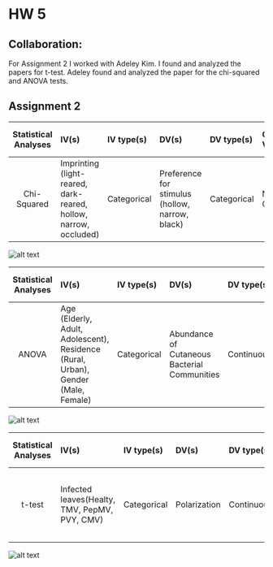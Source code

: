 # HW 5

## Collaboration:
For Assignment 2 I worked with Adeley Kim. I found and analyzed the papers for t-test. Adeley found and analyzed the paper for the chi-squared and ANOVA tests.

## Assignment 2

| **Statistical Analyses**	|  **IV(s)**  |  **IV type(s)** |  **DV(s)**  |  **DV type(s)**  |  **Control Var** | **Control Var type**  | **Question to be answered** | **_H0_** | **alpha** | **link to paper**| 
|:----------:|:----------|:------------|:-------------|:-------------|:------------|:------------- |:------------------|:----:|:-------:|:-------|
| Chi-Squared | Imprinting (light-reared, dark-reared, hollow, narrow, occluded) | Categorical |Preference for stimulus (hollow, narrow, black) | Categorical | No Control | N/A | Does imprinting affect naive chicks preference for stimuli? | Naive chicks show no preference to any stimuli | 0.05 | https://journals.plos.org/plosone/article?id=10.1371/journal.pone.0166425#pone-0166425-g001 |

![alt text](https://journals.plos.org/plosone/article/figure/image?size=large&id=10.1371/journal.pone.0166425.g004 "Main Plot")

| **Statistical Analyses**	|  **IV(s)**  |  **IV type(s)** |  **DV(s)**  |  **DV type(s)**  |  **Control Var** | **Control Var type**  | **Question to be answered** | **_H0_** | **alpha** | **link to paper**| 
|:----------:|:----------|:------------|:-------------|:-------------|:------------|:------------- |:------------------|:----:|:-------:|:-------|
| ANOVA | Age (Elderly, Adult, Adolescent), Residence (Rural, Urban), Gender (Male, Female) | Categorical | Abundance of Cutaneous Bacterial Communities | Continuous | Abundence of Bacteria on Unused, Moistened Swab Head | Continuous | How do bacterial communities differ among urban and rural populations in Shanghai? | Bacterial communities do not differ among urban and rural populations in Shanghai | 0.001 | https://journals.plos.org/plosone/article?id=10.1371/journal.pone.0141842 |

![alt text](https://journals.plos.org/plosone/article/figure/image?size=large&id=10.1371/journal.pone.0141842.g004 "Main Plot")

| **Statistical Analyses**	|  **IV(s)**  |  **IV type(s)** |  **DV(s)**  |  **DV type(s)**  |  **Control Var** | **Control Var type**  | **Question to be answered** | **_H0_** | **alpha** | **link to paper**| 
|:----------:|:----------|:------------|:-------------|:-------------|:------------|:------------- |:------------------|:----:|:-------:|:-------|
| t-test | Infected leaves(Healty, TMV, PepMV, PVY, CMV) | Categorical | Polarization | Continuous | N/A | N/A | Does plant viruses affect the features of leaf surfaces? | Polarization do not differ from healthy and infected leaves | 0.05 | https://journals.plos.org/plosone/article?id=10.1371/journal.pone.0152836

![alt text](https://journals.plos.org/plosone/article/figure/image?size=large&id=info:doi/10.1371/journal.pone.0152836.g005 "Main Plot")